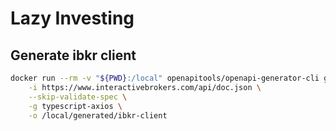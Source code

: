 # Lazy Investing

## Generate ibkr client

```bash
docker run --rm -v "${PWD}:/local" openapitools/openapi-generator-cli generate \
    -i https://www.interactivebrokers.com/api/doc.json \
    --skip-validate-spec \
    -g typescript-axios \
    -o /local/generated/ibkr-client
```

